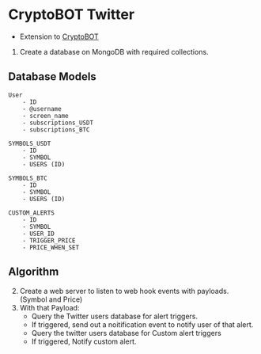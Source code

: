 # CryptoBOT Twitter
- Extension to [CryptoBOT](https://twitter.com/crypto3ot)


1. Create a database on MongoDB with required collections.

## Database Models
	User
		- ID
		- @username
		- screen_name
		- subscriptions_USDT
		- subscriptions_BTC
		  
	SYMBOLS_USDT
		- ID
		- SYMBOL
		- USERS (ID)

	SYMBOLS_BTC
		- ID
		- SYMBOL
		- USERS (ID)

	CUSTOM_ALERTS
		- ID
		- SYMBOL
		- USER_ID
		- TRIGGER_PRICE
		- PRICE_WHEN_SET

## Algorithm

2. Create a web server to listen to web hook events with payloads. (Symbol and Price)
3. With that Payload:
	- Query the Twitter users database for alert triggers.
	- If triggered, send out a noitification event to notify user of that alert.
	- Query the twitter users database for Custom alert triggers
	- If triggered, Notify custom alert.
